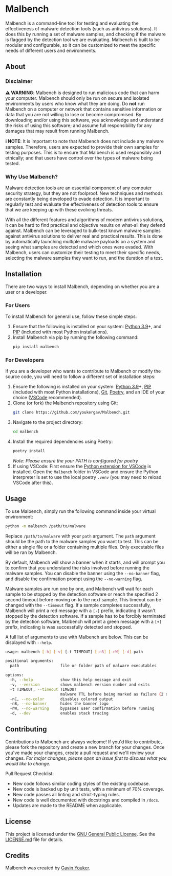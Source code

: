 # Malbench
Malbench is a command-line tool for testing and evaluating the effectiveness of malware detection tools (such as antivirus solutions). It does this by running a set of malware samples, and checking if the malware is flagged by the detection tool we are evaluating. Malbench is built to be modular and configurable, so it can be customized to meet the specific needs of different users and environments.

## About


### Disclaimer 
**:warning: WARNING**: Malbench is designed to run malicious code that can harm your computer. Malbench should only be run on secure and isolated environments by users who know what they are doing. Do **not** run Malbench on a computer or network that contains sensitive information or data that you are not willing to lose or become compromised. By downloading and/or using this software, you acknowledge and understand the risks of using this software; and assume full responsibility for any damages that may result from running Malbench.

**:information_source: NOTE**: It is important to note that Malbench does not include any malware samples. Therefore, users are expected to provide their own samples for testing purposes. This is to ensure that Malbench is used responsibly and ethically; and that users have control over the types of malware being tested.

### Why Use Malbench?
Malware detection tools are an essential component of any computer security strategy, but they are not foolproof. New techniques and methods are constantly being developed to evade detection. It is important to regularly test and evaluate the effectiveness of detection tools to ensure that we are keeping up with these evolving threats.

With all the different features and algorithms of modern antivirus solutions, it can be hard to find practical and objective results on what-all they defend against. Malbench can be leveraged to bulk-test known malware samples against antivirus solutions to deliver real and practical results. This is done by automatically launching multiple malware payloads on a system and seeing what samples are detected and which ones were evaded. With Malbench, users can customize their testing to meet their specific needs, selecting the malware samples they want to run, and the duration of a test.

## Installation
There are two ways to install Malbench, depending on whether you are a user or a developer.

### For Users
To install Malbench for general use, follow these simple steps:

1.  Ensure that the following is installed on your system: [Python 3.9](https://www.python.org/downloads/)+, and [PIP](https://pypi.org/project/pip/) (included with most Python installations).
2.  Install Malbench via pip by running the following command:
    ```bash
    pip install malbench
    ```

### For Developers
If you are a developer who wants to contribute to Malbench or modify the source code, you will need to follow a different set of installation steps: 

1.  Ensure the following is installed on your system: [Python 3.9](https://www.python.org/downloads/)+, [PIP](https://pypi.org/project/pip/) (included with most Python installations), [Git](https://git-scm.com/downloads), [Poetry](https://python-poetry.org/docs/), and an IDE of your choice ([VSCode](https://code.visualstudio.com/download) recommended).
2.  Clone (or fork) the Malbench repository using Git:
    ```bash
    git clone https://github.com/youkergav/Malbench.git
    ```
3.  Navigate to the project directory:
    ```bash
    cd malbench
    ```
4.  Install the required dependencies using Poetry:
    ```bash
    poetry install
    ```
    *Note: Please ensure the your PATH is configured for poetry*
5. If using VSCode: First ensure the [Python extension for VSCode](https://marketplace.visualstudio.com/items?itemName=ms-python.python) is installed. Open the `Malbench` folder in VSCode and ensure the Python interpreter is set to use the local poetry `.venv` (you may need to reload VSCode after this).

## Usage
To use Malbench, simply run the following command inside your virtual environment:
```bash
python -m malbench /path/to/malware
```

Replace `/path/to/malware` with your `path` argument. The `path` argument should be the path to the malware samples you want to test. This can be either a single file or a folder containing multiple files. Only executable files will be ran by Malbench.

By default, Malbench will show a banner when it starts, and will prompt you to confirm that you understand the risks involved before running the malware samples. You can disable the banner using the `--no-banner` flag, and disable the confirmation prompt using the `--no-warning` flag.

Malware samples are run one by one, and Malbench will wait for each sample to be stopped by the detection software or reach the specified 2 second timeout before moving on to the next sample. This timeout can be changed with the `--timeout` flag. If a sample completes successfully, Malbench will print a red message with a `[-]` prefix, indicating it wasn't stopped by the detection software. If a sample has to be forcibly terminated by the detection software, Malbench will print a green message with a `[+]` prefix, indicating is was successfully detected and stopped.

A full list of arguments to use with Malbench are below. This can be displayed with `--help`.
```bash
usage: malbench [-h] [-v] [-t TIMEOUT] [-nB] [-nW] [-d] path

positional arguments:
  path                  file or folder path of malware executables

options:
  -h, --help            show this help message and exit
  -v, --version         shows malbench version number and exits
  -t TIMEOUT, --timeout TIMEOUT
                        malware TTL before being marked as failure (2 default)
  -nC, --no-color       disables colored output
  -nB, --no-banner      hides the banner logo
  -nW, --no-warning     bypasses user confirmation before running
  -d, --dev             enables stack tracing
```

## Contributing
Contributions to Malbench are always welcome! If you'd like to contribute, please fork the repository and create a new branch for your changes. Once you've made your changes, create a pull request and we'll review your changes. *For major changes, please open an issue first to discuss what you would like to change.*

Pull Request Checklist:
- New code follows similar coding styles of the existing codebase.
- New code is backed up by unit tests, with a minimum of 70% coverage.
- New code passes all linting and strict-typing rules.
- New code is well documented with docstrings and compiled in `/docs`.
- Updates are made to the README when applicable.

## License
This project is licensed under the [GNU General Public License](https://www.gnu.org/licenses/gpl-3.0.en.html). See the [LICENSE.md](./LICENSE.md) file for details.

## Credits
Malbench was created by [Gavin Youker](mailto:youkergav@gmail.com).
